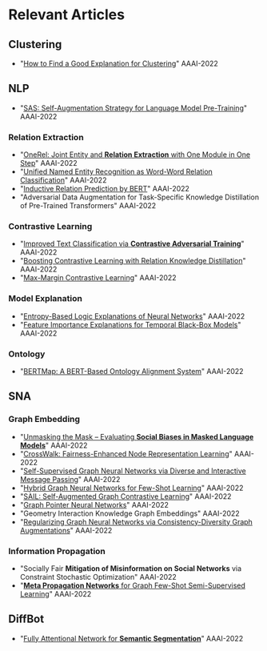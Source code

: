 # Relevant Articles

## Clustering
* "[How to Find a Good Explanation for Clustering](https://arxiv.org/abs/2112.06580)" AAAI-2022

## NLP
* "[SAS: Self-Augmentation Strategy for Language Model Pre-Training](https://arxiv.org/pdf/2106.07176.pdf)" AAAI-2022

### Relation Extraction
* "[OneRel: Joint Entity and **Relation Extraction** with One Module in One Step](https://arxiv.org/pdf/2203.05412.pdf)" AAAI-2022
* "[Unified Named Entity Recognition as Word-Word Relation Classification](https://arxiv.org/pdf/2112.10070.pdf)" AAAI-2022
* "[Inductive Relation Prediction by BERT](https://arxiv.org/pdf/2103.07102.pdf)" AAAI-2022
* "Adversarial Data Augmentation for Task-Specific Knowledge Distillation of Pre-Trained Transformers" AAAI-2022

### Contrastive Learning
* "[Improved Text Classification via **Contrastive Adversarial Training**](https://arxiv.org/pdf/2107.10137.pdf)" AAAI-2022
* "[Boosting Contrastive Learning with Relation Knowledge Distillation](https://arxiv.org/pdf/2112.04174.pdf)" AAAI-2022
* "[Max-Margin Contrastive Learning](https://arxiv.org/pdf/2112.11450.pdf)" AAAI-2022

### Model Explanation
* "[Entropy-Based Logic Explanations of Neural Networks](https://arxiv.org/pdf/2106.06804.pdf)" AAAI-2022
* "[Feature Importance Explanations for Temporal Black-Box Models](https://arxiv.org/pdf/2102.11934.pdf)" AAAI-2022

### Ontology
* "[BERTMap: A BERT-Based Ontology Alignment System](https://arxiv.org/abs/2112.02682)" AAAI-2022

## SNA
### Graph Embedding
* "[Unmasking the Mask – Evaluating **Social Biases in Masked Language Models**](https://arxiv.org/pdf/2104.07496.pdf)" AAAI-2022
* "[CrossWalk: Fairness-Enhanced Node Representation Learning](https://arxiv.org/pdf/2105.02725.pdf)" AAAI-2022
* "[Self-Supervised Graph Neural Networks via Diverse and Interactive Message Passing](https://yangliang.github.io/pdf/aaai22.pdf)" AAAI-2022
* "[Hybrid Graph Neural Networks for Few-Shot Learning](https://arxiv.org/pdf/2112.06538.pdf)" AAAI-2022
* "[SAIL: Self-Augmented Graph Contrastive Learning](https://arxiv.org/pdf/2009.00934.pdf)" AAAI-2022
* "[Graph Pointer Neural Networks](https://arxiv.org/pdf/2110.00973.pdf)" AAAI-2022
* "Geometry Interaction Knowledge Graph Embeddings" AAAI-2022
* "[Regularizing Graph Neural Networks via Consistency-Diversity Graph Augmentations](http://shichuan.org/doc/126.pdf)" AAAI-2022

### Information Propagation
* "Socially Fair **Mitigation of Misinformation on Social Networks** via Constraint Stochastic Optimization" AAAI-2022
* "[**Meta Propagation Networks** for Graph Few-Shot Semi-Supervised Learning](https://arxiv.org/pdf/2112.09810.pdf)" AAAI-2022

## DiffBot
* "[Fully Attentional Network for **Semantic Segmentation**](https://arxiv.org/pdf/2112.04108.pdf)" AAAI-2022 